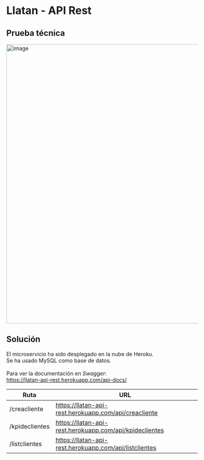 # Llatan - API Rest
## Prueba técnica

<img width="735" alt="image" src="https://user-images.githubusercontent.com/73305665/166167702-0031e1a1-7833-4c39-b408-65c5f314c4a5.png">

## Solución

El microservicio ha sido desplegado en la nube de Heroku. <br />
Se ha usado MySQL como base de datos.<br /> <br />
Para ver la documentación en *Swagger*:<br/> https://llatan-api-rest.herokuapp.com/api-docs/

| Ruta | URL |
| ------ | ------ |
| /creacliente | https://llatan-api-rest.herokuapp.com/api/creacliente |
| /kpideclientes | https://llatan-api-rest.herokuapp.com/api/kpideclientes |
| /listclientes | https://llatan-api-rest.herokuapp.com/api/listclientes |
